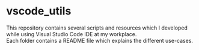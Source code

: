 # vscode_utils

This repository contains several scripts and resources which I developed while using Visual Studio Code IDE at my workplace.  
Each folder contains a README file which explains the different use-cases.

